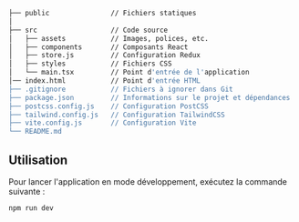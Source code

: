 

```bash
├── public               // Fichiers statiques
│
├── src                  // Code source
│   ├── assets           // Images, polices, etc.
│   ├── components       // Composants React
│   ├── store.js         // Configuration Redux
│   ├── styles           // Fichiers CSS
│   └── main.tsx         // Point d'entrée de l'application
│── index.html           // Point d'entrée HTML
├── .gitignore           // Fichiers à ignorer dans Git
├── package.json         // Informations sur le projet et dépendances
├── postcss.config.js    // Configuration PostCSS
├── tailwind.config.js   // Configuration TailwindCSS
├── vite.config.js       // Configuration Vite
└── README.md
```

## Utilisation

Pour lancer l'application en mode développement, exécutez la commande suivante :

```bash
npm run dev
```

